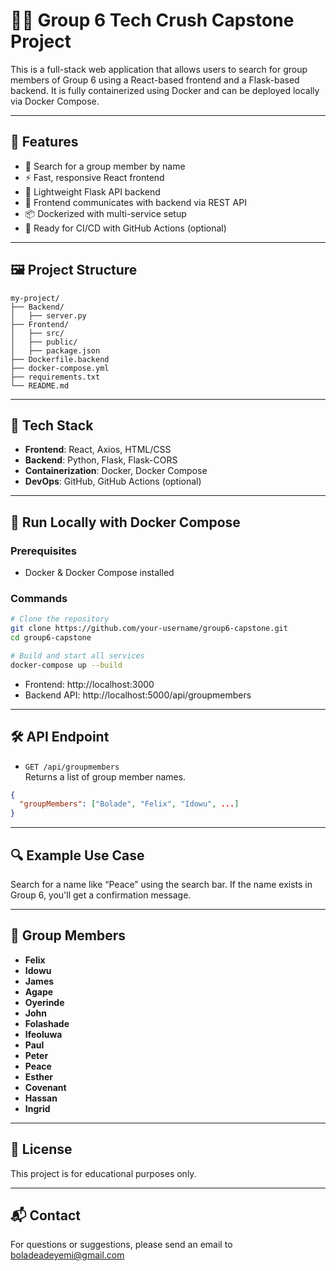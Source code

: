 # 👨‍💻 Group 6 Tech Crush Capstone Project

This is a full-stack web application that allows users to search for group members of Group 6 using a React-based frontend and a Flask-based backend. It is fully containerized using Docker and can be deployed locally via Docker Compose.

---

## 🚀 Features

- 🔎 Search for a group member by name
- ⚡ Fast, responsive React frontend
- 🐍 Lightweight Flask API backend
- 🔗 Frontend communicates with backend via REST API
- 📦 Dockerized with multi-service setup
- 🔄 Ready for CI/CD with GitHub Actions (optional)

---

## 🖼️ Project Structure

```
my-project/
├── Backend/
│   ├── server.py
├── Frontend/
│   ├── src/
│   ├── public/
│   ├── package.json
├── Dockerfile.backend
├── docker-compose.yml
├── requirements.txt
└── README.md
```

---

## 🧪 Tech Stack

- **Frontend**: React, Axios, HTML/CSS
- **Backend**: Python, Flask, Flask-CORS
- **Containerization**: Docker, Docker Compose
- **DevOps**: GitHub, GitHub Actions (optional)

---

## 🐳 Run Locally with Docker Compose

### Prerequisites

- Docker & Docker Compose installed

### Commands

```bash
# Clone the repository
git clone https://github.com/your-username/group6-capstone.git
cd group6-capstone

# Build and start all services
docker-compose up --build
```

- Frontend: http://localhost:3000
- Backend API: http://localhost:5000/api/groupmembers

---

## 🛠️ API Endpoint

- `GET /api/groupmembers`  
  Returns a list of group member names.

```json
{
  "groupMembers": ["Bolade", "Felix", "Idowu", ...]
}
```

---

## 🔍 Example Use Case

Search for a name like “Peace” using the search bar. If the name exists in Group 6, you'll get a confirmation message.

---

## 🤝 Group Members

- **Felix**
- **Idowu**
- **James**
- **Agape**
- **Oyerinde**
- **John**
- **Folashade**
- **Ifeoluwa**
- **Paul**
- **Peter**
- **Peace**
- **Esther**
- **Covenant**
- **Hassan**
- **Ingrid**

---

## 📄 License

This project is for educational purposes only.

---

## 📬 Contact

For questions or suggestions, please send an email to boladeadeyemi@gmail.com
